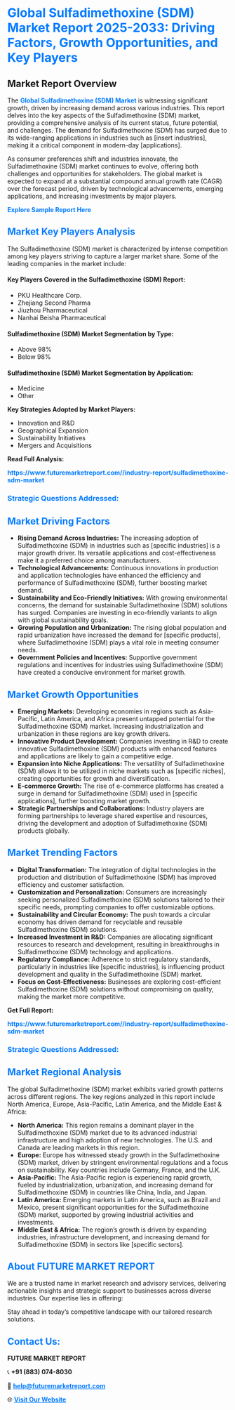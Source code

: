 <h1 style="color: #007BFF;">Global Sulfadimethoxine (SDM) Market Report 2025-2033: Driving Factors, Growth Opportunities, and Key Players</h1>

<section id="overview">
<h2>Market Report Overview</h2>
<p>The <a href="https://www.futuremarketreport.com//industry-report/sulfadimethoxine-sdm-market" style="color: #007BFF; text-decoration: none;"><strong>Global Sulfadimethoxine (SDM) Market</strong></a> is witnessing significant growth, driven by increasing demand across various industries. This report delves into the key aspects of the Sulfadimethoxine (SDM) market, providing a comprehensive analysis of its current status, future potential, and challenges. The demand for Sulfadimethoxine (SDM) has surged due to its wide-ranging applications in industries such as [insert industries], making it a critical component in modern-day [applications].</p>
<p>As consumer preferences shift and industries innovate, the Sulfadimethoxine (SDM) market continues to evolve, offering both challenges and opportunities for stakeholders. The global market is expected to expand at a substantial compound annual growth rate (CAGR) over the forecast period, driven by technological advancements, emerging applications, and increasing investments by major players.</p>
</section>

<section id="overview">
<p><a href="https://www.futuremarketreport.com//request-sample/reportId=46921" style="color: #007BFF; text-decoration: none;"><strong>Explore Sample Report Here</strong></a></p>
</section>

<section id="key-players">
<h2 style="color: #007BFF;">Market Key Players Analysis</h2>
<p>The Sulfadimethoxine (SDM) market is characterized by intense competition among key players striving to capture a larger market share. Some of the leading companies in the market include:</p>
<h4>Key Players Covered in the Sulfadimethoxine (SDM) Report:</h4>
<ul><li>PKU Healthcare Corp.</li><li>Zhejiang Second Pharma</li><li>Jiuzhou Pharmaceutical</li><li>Nanhai Beisha Pharmaceutical</li></ul>
<h4>Sulfadimethoxine (SDM) Market Segmentation by Type:</h4>
<ul><li>Above 98%</li><li>Below 98%</li></ul>

<h4>Sulfadimethoxine (SDM) Market Segmentation by Application:</h4>
<ul><li>Medicine</li><li>Other</li></ul>
<p><strong>Key Strategies Adopted by Market Players:</strong></p>
<ul>
<li>Innovation and R&D</li>
<li>Geographical Expansion</li>
<li>Sustainability Initiatives</li>
<li>Mergers and Acquisitions</li>
</ul>
</section>

<section>
<p><strong>Read Full Analysis: </strong></p><a href="https://www.futuremarketreport.com//industry-report/sulfadimethoxine-sdm-market" style="color: #007BFF; text-decoration: none;"><strong>https://www.futuremarketreport.com//industry-report/sulfadimethoxine-sdm-market</strong></a>
<h3 style="color: #007BFF;">Strategic Questions Addressed:</h3>
</section>

<section id="driving-factors">
<h2 style="color: #007BFF;">Market Driving Factors</h2>
<ul>
<li><strong>Rising Demand Across Industries:</strong> The increasing adoption of Sulfadimethoxine (SDM) in industries such as [specific industries] is a major growth driver. Its versatile applications and cost-effectiveness make it a preferred choice among manufacturers.</li>
<li><strong>Technological Advancements:</strong> Continuous innovations in production and application technologies have enhanced the efficiency and performance of Sulfadimethoxine (SDM), further boosting market demand.</li>
<li><strong>Sustainability and Eco-Friendly Initiatives:</strong> With growing environmental concerns, the demand for sustainable Sulfadimethoxine (SDM) solutions has surged. Companies are investing in eco-friendly variants to align with global sustainability goals.</li>
<li><strong>Growing Population and Urbanization:</strong> The rising global population and rapid urbanization have increased the demand for [specific products], where Sulfadimethoxine (SDM) plays a vital role in meeting consumer needs.</li>
<li><strong>Government Policies and Incentives:</strong> Supportive government regulations and incentives for industries using Sulfadimethoxine (SDM) have created a conducive environment for market growth.</li>
</ul>
</section>

<section id="growth-opportunities">
<h2 style="color: #007BFF;">Market Growth Opportunities</h2>
<ul>
<li><strong>Emerging Markets:</strong> Developing economies in regions such as Asia-Pacific, Latin America, and Africa present untapped potential for the Sulfadimethoxine (SDM) market. Increasing industrialization and urbanization in these regions are key growth drivers.</li>
<li><strong>Innovative Product Development:</strong> Companies investing in R&D to create innovative Sulfadimethoxine (SDM) products with enhanced features and applications are likely to gain a competitive edge.</li>
<li><strong>Expansion into Niche Applications:</strong> The versatility of Sulfadimethoxine (SDM) allows it to be utilized in niche markets such as [specific niches], creating opportunities for growth and diversification.</li>
<li><strong>E-commerce Growth:</strong> The rise of e-commerce platforms has created a surge in demand for Sulfadimethoxine (SDM) used in [specific applications], further boosting market growth.</li>
<li><strong>Strategic Partnerships and Collaborations:</strong> Industry players are forming partnerships to leverage shared expertise and resources, driving the development and adoption of Sulfadimethoxine (SDM) products globally.</li>
</ul>
</section>

<section id="trending-factors">
<h2 style="color: #007BFF;">Market Trending Factors</h2>
<ul>
<li><strong>Digital Transformation:</strong> The integration of digital technologies in the production and distribution of Sulfadimethoxine (SDM) has improved efficiency and customer satisfaction.</li>
<li><strong>Customization and Personalization:</strong> Consumers are increasingly seeking personalized Sulfadimethoxine (SDM) solutions tailored to their specific needs, prompting companies to offer customizable options.</li>
<li><strong>Sustainability and Circular Economy:</strong> The push towards a circular economy has driven demand for recyclable and reusable Sulfadimethoxine (SDM) solutions.</li>
<li><strong>Increased Investment in R&D:</strong> Companies are allocating significant resources to research and development, resulting in breakthroughs in Sulfadimethoxine (SDM) technology and applications.</li>
<li><strong>Regulatory Compliance:</strong> Adherence to strict regulatory standards, particularly in industries like [specific industries], is influencing product development and quality in the Sulfadimethoxine (SDM) market.</li>
<li><strong>Focus on Cost-Effectiveness:</strong> Businesses are exploring cost-efficient Sulfadimethoxine (SDM) solutions without compromising on quality, making the market more competitive.</li>
</ul>
</section>

<section>
<p><strong>Get Full Report: </strong></p><a href="https://www.futuremarketreport.com//industry-report/sulfadimethoxine-sdm-market" style="color: #007BFF; text-decoration: none;"><strong>https://www.futuremarketreport.com//industry-report/sulfadimethoxine-sdm-market</strong></a>
<h3 style="color: #007BFF;">Strategic Questions Addressed:</h3>
</section>


<section id="regional-analysis">
<h2 style="color: #007BFF;">Market Regional Analysis</h2>
<p>The global Sulfadimethoxine (SDM) market exhibits varied growth patterns across different regions. The key regions analyzed in this report include North America, Europe, Asia-Pacific, Latin America, and the Middle East & Africa:</p>
<ul>
<li><strong>North America:</strong> This region remains a dominant player in the Sulfadimethoxine (SDM) market due to its advanced industrial infrastructure and high adoption of new technologies. The U.S. and Canada are leading markets in this region.</li>
<li><strong>Europe:</strong> Europe has witnessed steady growth in the Sulfadimethoxine (SDM) market, driven by stringent environmental regulations and a focus on sustainability. Key countries include Germany, France, and the U.K.</li>
<li><strong>Asia-Pacific:</strong> The Asia-Pacific region is experiencing rapid growth, fueled by industrialization, urbanization, and increasing demand for Sulfadimethoxine (SDM) in countries like China, India, and Japan.</li>
<li><strong>Latin America:</strong> Emerging markets in Latin America, such as Brazil and Mexico, present significant opportunities for the Sulfadimethoxine (SDM) market, supported by growing industrial activities and investments.</li>
<li><strong>Middle East & Africa:</strong> The region’s growth is driven by expanding industries, infrastructure development, and increasing demand for Sulfadimethoxine (SDM) in sectors like [specific sectors].</li>
</ul>
</section>

<footer>
<h2 style="color: #007BFF;">About FUTURE MARKET REPORT</h2>
<p>We are a trusted name in market research and advisory services, delivering actionable insights and strategic support to businesses across diverse industries. Our expertise lies in offering:</p>

<p>Stay ahead in today’s competitive landscape with our tailored research solutions.</p>

<h2 style="color: #007BFF;">Contact Us:</h2>
<p><strong>FUTURE MARKET REPORT</strong></p>
<p>📞 <strong>+91 (883) 074-8030</strong></p>
<p>📧 <strong><a href="mailto:help@futuremarketreport.com" style="color: #007BFF;">help@futuremarketreport.com</a></strong></p>
<p>🌐 <strong><a href="https://www.futuremarketreport.com/" style="color: #007BFF;">Visit Our Website</a></strong></p>
</footer>